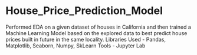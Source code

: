 # House_Price_Prediction_Model
Performed EDA on a given dataset of houses in California and then trained a Machine Learning Model based on the explored data to best predict house prices built in future in the same locality.
Libraries Used - Pandas, Matplotlib, Seaborn, Numpy, SkLearn
Tools - Jupyter Lab

